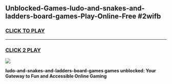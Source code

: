 
## Unblocked-Games-ludo-and-snakes-and-ladders-board-games-Play-Online-Free #2wifb
<h3>
<a href="https://us.freeplayer.one?title=ludo-and-snakes-and-ladders-board-games&ref=10M">CLICK TO PLAY</a></h3>
<hr>

<h3>
<a href="https://us.freeplayer.one?title=ludo-and-snakes-and-ladders-board-games&ref=10M">CLICK 2 PLAY</a>
  
</h3>

<a href="https://us.freeplayer.one?title=ludo-and-snakes-and-ladders-board-games&ref=10M"><img src="https://clearcache.store/games.png"></a>


**ludo-and-snakes-and-ladders-board-games games unblocked: Your Gateway to Fun and Accessible Online Gaming**

